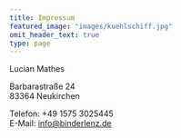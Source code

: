 ```yaml
---
title: Impressum
featured_image: "images/kuehlschiff.jpg"
omit_header_text: true
type: page
---
```


Lucian Mathes

Barbarastraße 24 \
83364 Neukirchen

Telefon: +49 1575 3025445 \
E-Mail: info@binderlenz.de
